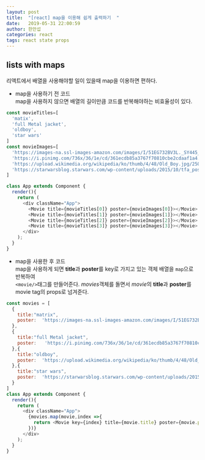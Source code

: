 ```yaml
---
layout: post
title:  "[react] map을 이용해 쉽게 출력하기  "
date:   2019-05-31 22:00:59
author: 한만섭
categories: react
tags: react state props
---
```



## lists with maps

리액트에서 배열을 사용해야할 일이 있을때 map을 이용하면 편하다. 


- map을 사용하기 전 코드  
  map을 사용하지 않으면 배열의 길이만큼 코드를 반복해야하는 비효율성이 있다.  
  
```javascript
const movieTitles=[
  'matix',
  'full Metal jacket',
  'oldboy',
  'star wars'
]
const movieImages=[
  'https://images-na.ssl-images-amazon.com/images/I/51EG732BV3L._SY445_.jpg',
  'https://i.pinimg.com/736x/36/1e/cd/361ecdb85a3767f70810cbe2cdaaf1a4.jpg',
  'https://upload.wikimedia.org/wikipedia/ko/thumb/4/48/Old_Boy.jpg/250px-Old_Boy.jpg',
  'https://starwarsblog.starwars.com/wp-content/uploads/2015/10/tfa_poster_wide_header-1536x864-959818851016.jpg'
]

class App extends Component {
  render(){
    return (
      <div className="App">
        <Movie title={movieTitles[0]} poster={movieImages[0]}></Movie>
        <Movie title={movieTitles[1]} poster={movieImages[1]}></Movie>
        <Movie title={movieTitles[2]} poster={movieImages[2]}></Movie>
        <Movie title={movieTitles[3]} poster={movieImages[3]}></Movie>
      </div>
    );
  }
}
```




- map을 사용한 후 코드  
  map을 사용하게 되면  **title**과 **poster**를 key로 가지고 있는 객체 배열을 `map`으로 반복하여  
  `<movie/>`태그를 만들어준다. *movies*객체를 돌면서 *movie*의 **title**과 **poster**를 movie tag의 props로 넘겨준다. 


```javascript
const movies = [
  {
    title:"matrix",
    poster:  'https://images-na.ssl-images-amazon.com/images/I/51EG732BV3L._SY445_.jpg'
  },
  {
    title:"full Metal jacket",
    poster:   'https://i.pinimg.com/736x/36/1e/cd/361ecdb85a3767f70810cbe2cdaaf1a4.jpg'
  },{
    title:"oldboy",
    poster:  'https://upload.wikimedia.org/wikipedia/ko/thumb/4/48/Old_Boy.jpg/250px-Old_Boy.jpg'
  },{
    title:"star wars",
    poster:  'https://starwarsblog.starwars.com/wp-content/uploads/2015/10/tfa_poster_wide_header-1536x864-959818851016.jpg'
  }
]
class App extends Component {
  render(){
    return (
      <div className="App">
        {movies.map(movie,index =>{
          return <Movie key={index} title={movie.title} poster={movie.poster}></Movie>
        })}
      </div>
    );
  }
}
```





